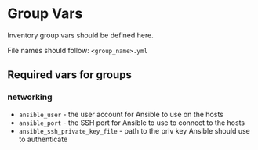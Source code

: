 # Group Vars

Inventory group vars should be defined here.

File names should follow: `<group_name>.yml`

## Required vars for groups

### networking

- `ansible_user` - the user account for Ansible to use on the hosts
- `ansible_port` - the SSH port for Ansible to use to connect to the hosts
- `ansible_ssh_private_key_file` - path to the priv key Ansible should use to authenticate
